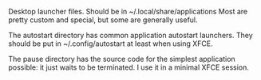 Desktop launcher files. Should be in ~/.local/share/applications
Most are pretty custom and special, but some are generally useful.

The autostart directory has common application autostart launchers. They should be put in ~/.config/autostart at least when using XFCE.

The pause directory has the source code for the simplest application possible: it just waits to be terminated. I use it in a minimal XFCE session.
